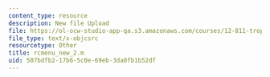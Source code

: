 ```yaml
---
content_type: resource
description: New file Upload
file: https://ol-ocw-studio-app-qa.s3.amazonaws.com/courses/12-811-tropical-meteorology-spring-2011/507bdfb217b65c0e69eb3da0fb1b52df_rcmenu_new_2.m
file_type: text/x-objcsrc
resourcetype: Other
title: rcmenu_new_2.m
uid: 507bdfb2-17b6-5c0e-69eb-3da0fb1b52df
---
```


